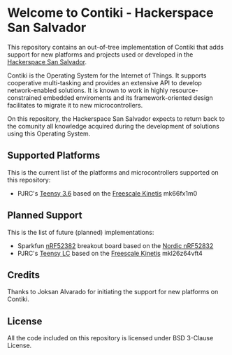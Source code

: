Welcome to Contiki - Hackerspace San Salvador
===================
This repository contains an out-of-tree implementation of Contiki that 
adds support for new platforms and projects used or developed in the [Hackerspace San Salvador](http://hackerspace.teubi.co/wiki/).

Contiki is the Operating System for the Internet of Things. It supports cooperative multi-tasking and provides an extensive API to develop network-enabled solutions. It is known to work in highly resource-constrained embedded enviroments and its framework-oriented design facilitates to migrate it to new microcontrollers.

On this repository, the Hackerspace San Salvador expects to return back to the comunity all knowledge acquired during the development of solutions using this Operating System.

## Supported Platforms
This is the current list of the platforms and microcontrollers supported
on this repository:

- PJRC's [Teensy 3.6](https://www.pjrc.com/store/teensy36.html) based on the [Freescale Kinetis](http://www.nxp.com/products/microcontrollers-and-processors/arm-processors/kinetis-cortex-m-mcus/k-series-performance-m4:KINETIS_K_SERIES) mk66fx1m0

## Planned Support
This is the list of future (planned) implementations:
- Sparkfun [nRF52382](https://www.pjrc.com/store/teensy36.html) breakout board based on the [Nordic nRF52832](https://www.nordicsemi.com/eng/Products/Bluetooth-low-energy/nRF52832)
- PJRC's [Teensy LC](https://www.sparkfun.com/products/13990) based on the [Freescale Kinetis](http://www.nxp.com/products/microcontrollers-and-processors/arm-processors/kinetis-cortex-m-mcus/k-series-performance-m4:KINETIS_K_SERIES) mkl26z64vft4

## Credits
Thanks to Joksan Alvarado for initiating the support for new platforms on Contiki.

## License
All the code included on this repository is licensed under BSD 3-Clause License.